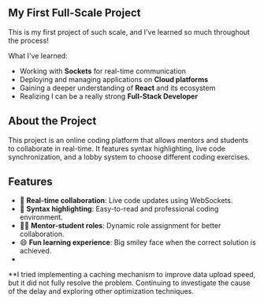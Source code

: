 ## My First Full-Scale Project
This is my first project of such scale, and I've learned so much throughout the process!

What I've learned:
- Working with **Sockets** for real-time communication
- Deploying and managing applications on **Cloud platforms**
- Gaining a deeper understanding of **React** and its ecosystem
- Realizing I can be a really strong **Full-Stack Developer**

## About the Project
This project is an online coding platform that allows mentors and students to collaborate in real-time. 
It features syntax highlighting, live code synchronization, and a lobby system to choose different coding exercises.
 
## Features
- 🚀 **Real-time collaboration**: Live code updates using WebSockets.
- 🎨 **Syntax highlighting**: Easy-to-read and professional coding environment.
- 👨‍🏫 **Mentor-student roles**: Dynamic role assignment for better collaboration.
- 😄 **Fun learning experience**: Big smiley face when the correct solution is achieved.
- 
**I tried implementing a caching mechanism to improve data upload speed, but it did not fully resolve the problem. Continuing to investigate the cause of the delay and exploring other optimization techniques.
